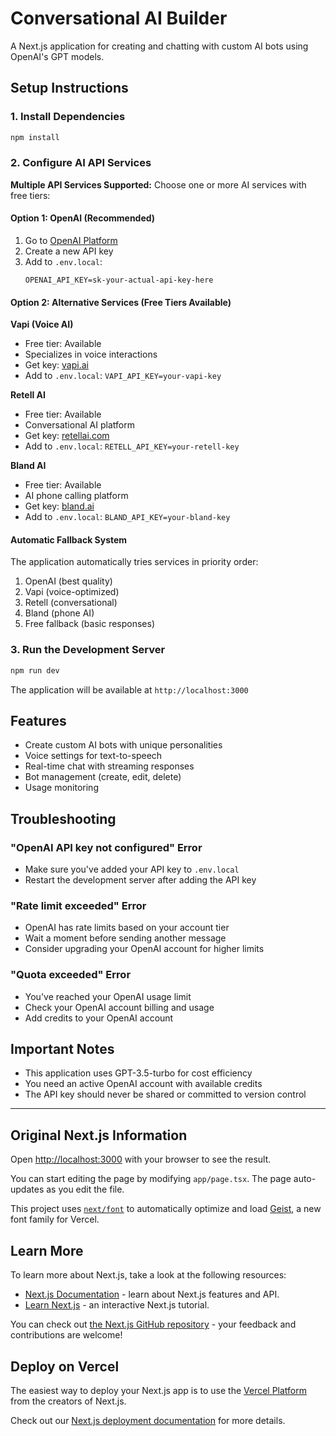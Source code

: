 # Conversational AI Builder

A Next.js application for creating and chatting with custom AI bots using OpenAI's GPT models.

## Setup Instructions

### 1. Install Dependencies

```bash
npm install
```

### 2. Configure AI API Services

**Multiple API Services Supported:** Choose one or more AI services with free tiers:

#### Option 1: OpenAI (Recommended)

1. Go to [OpenAI Platform](https://platform.openai.com/account/api-keys)
2. Create a new API key
3. Add to `.env.local`:
   ```
   OPENAI_API_KEY=sk-your-actual-api-key-here
   ```

#### Option 2: Alternative Services (Free Tiers Available)

**Vapi (Voice AI)**

- Free tier: Available
- Specializes in voice interactions
- Get key: [vapi.ai](https://vapi.ai)
- Add to `.env.local`: `VAPI_API_KEY=your-vapi-key`

**Retell AI**

- Free tier: Available
- Conversational AI platform
- Get key: [retellai.com](https://retellai.com)
- Add to `.env.local`: `RETELL_API_KEY=your-retell-key`

**Bland AI**

- Free tier: Available
- AI phone calling platform
- Get key: [bland.ai](https://bland.ai)
- Add to `.env.local`: `BLAND_API_KEY=your-bland-key`

#### Automatic Fallback System

The application automatically tries services in priority order:

1. OpenAI (best quality)
2. Vapi (voice-optimized)
3. Retell (conversational)
4. Bland (phone AI)
5. Free fallback (basic responses)

### 3. Run the Development Server

```bash
npm run dev
```

The application will be available at `http://localhost:3000`

## Features

- Create custom AI bots with unique personalities
- Voice settings for text-to-speech
- Real-time chat with streaming responses
- Bot management (create, edit, delete)
- Usage monitoring

## Troubleshooting

### "OpenAI API key not configured" Error

- Make sure you've added your API key to `.env.local`
- Restart the development server after adding the API key

### "Rate limit exceeded" Error

- OpenAI has rate limits based on your account tier
- Wait a moment before sending another message
- Consider upgrading your OpenAI account for higher limits

### "Quota exceeded" Error

- You've reached your OpenAI usage limit
- Check your OpenAI account billing and usage
- Add credits to your OpenAI account

## Important Notes

- This application uses GPT-3.5-turbo for cost efficiency
- You need an active OpenAI account with available credits
- The API key should never be shared or committed to version control

---

## Original Next.js Information

Open [http://localhost:3000](http://localhost:3000) with your browser to see the result.

You can start editing the page by modifying `app/page.tsx`. The page auto-updates as you edit the file.

This project uses [`next/font`](https://nextjs.org/docs/app/building-your-application/optimizing/fonts) to automatically optimize and load [Geist](https://vercel.com/font), a new font family for Vercel.

## Learn More

To learn more about Next.js, take a look at the following resources:

- [Next.js Documentation](https://nextjs.org/docs) - learn about Next.js features and API.
- [Learn Next.js](https://nextjs.org/learn) - an interactive Next.js tutorial.

You can check out [the Next.js GitHub repository](https://github.com/vercel/next.js) - your feedback and contributions are welcome!

## Deploy on Vercel

The easiest way to deploy your Next.js app is to use the [Vercel Platform](https://vercel.com/new?utm_medium=default-template&filter=next.js&utm_source=create-next-app&utm_campaign=create-next-app-readme) from the creators of Next.js.

Check out our [Next.js deployment documentation](https://nextjs.org/docs/app/building-your-application/deploying) for more details.
